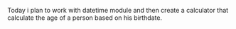 Today i plan to work with datetime module and then create a calculator that calculate the age of a person based on his birthdate.